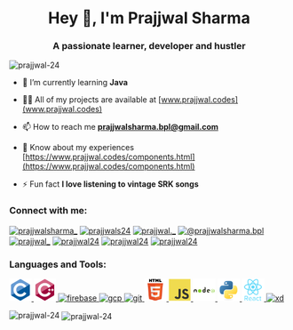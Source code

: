 <h1 align="center">Hey 👋, I'm Prajjwal Sharma</h1>
<h3 align="center">A passionate learner, developer and hustler</h3>

<p align="left"> <img src="https://komarev.com/ghpvc/?username=prajjwal-24&label=Profile%20views&color=0e75b6&style=flat" alt="prajjwal-24" /> </p>

- 🌱 I’m currently learning **Java**

- 👨‍💻 All of my projects are available at [www.prajjwal.codes](www.prajjwal.codes)

- 📫 How to reach me **prajjwalsharma.bpl@gmail.com**

- 📄 Know about my experiences [https://www.prajjwal.codes/components.html](https://www.prajjwal.codes/components.html)

- ⚡ Fun fact **I love listening to vintage SRK songs**

<h3 align="left">Connect with me:</h3>
<p align="left">
<a href="https://twitter.com/prajjwalsharma_" target="blank"><img align="center" src="https://raw.githubusercontent.com/rahuldkjain/github-profile-readme-generator/master/src/images/icons/Social/twitter.svg" alt="prajjwalsharma_" height="30" width="40" /></a>
<a href="https://linkedin.com/in/prajjwals24" target="blank"><img align="center" src="https://raw.githubusercontent.com/rahuldkjain/github-profile-readme-generator/master/src/images/icons/Social/linked-in-alt.svg" alt="prajjwals24" height="30" width="40" /></a>
<a href="https://instagram.com/prajjwal._" target="blank"><img align="center" src="https://raw.githubusercontent.com/rahuldkjain/github-profile-readme-generator/master/src/images/icons/Social/instagram.svg" alt="prajjwal._" height="30" width="40" /></a>
<a href="https://medium.com/@prajjwalsharma.bpl" target="blank"><img align="center" src="https://raw.githubusercontent.com/rahuldkjain/github-profile-readme-generator/master/src/images/icons/Social/medium.svg" alt="@prajjwalsharma.bpl" height="30" width="40" /></a>
<a href="https://www.codechef.com/users/prajjwal_" target="blank"><img align="center" src="https://cdn.jsdelivr.net/npm/simple-icons@3.1.0/icons/codechef.svg" alt="prajjwal_" height="30" width="40" /></a>
<a href="https://codeforces.com/profile/prajjwal24" target="blank"><img align="center" src="https://raw.githubusercontent.com/rahuldkjain/github-profile-readme-generator/master/src/images/icons/Social/codeforces.svg" alt="prajjwal24" height="30" width="40" /></a>
<a href="https://www.leetcode.com/prajjwal24" target="blank"><img align="center" src="https://raw.githubusercontent.com/rahuldkjain/github-profile-readme-generator/master/src/images/icons/Social/leet-code.svg" alt="prajjwal24" height="30" width="40" /></a>
<a href="https://auth.geeksforgeeks.org/user/prajjwal24" target="blank"><img align="center" src="https://raw.githubusercontent.com/rahuldkjain/github-profile-readme-generator/master/src/images/icons/Social/geeks-for-geeks.svg" alt="prajjwal24" height="30" width="40" /></a>
</p>

<h3 align="left">Languages and Tools:</h3>
<p align="left"> <a href="https://www.cprogramming.com/" target="_blank" rel="noreferrer"> <img src="https://raw.githubusercontent.com/devicons/devicon/master/icons/c/c-original.svg" alt="c" width="40" height="40"/> </a> <a href="https://www.w3schools.com/cpp/" target="_blank" rel="noreferrer"> <img src="https://raw.githubusercontent.com/devicons/devicon/master/icons/cplusplus/cplusplus-original.svg" alt="cplusplus" width="40" height="40"/> </a> <a href="https://firebase.google.com/" target="_blank" rel="noreferrer"> <img src="https://www.vectorlogo.zone/logos/firebase/firebase-icon.svg" alt="firebase" width="40" height="40"/> </a> <a href="https://cloud.google.com" target="_blank" rel="noreferrer"> <img src="https://www.vectorlogo.zone/logos/google_cloud/google_cloud-icon.svg" alt="gcp" width="40" height="40"/> </a> <a href="https://git-scm.com/" target="_blank" rel="noreferrer"> <img src="https://www.vectorlogo.zone/logos/git-scm/git-scm-icon.svg" alt="git" width="40" height="40"/> </a> <a href="https://www.w3.org/html/" target="_blank" rel="noreferrer"> <img src="https://raw.githubusercontent.com/devicons/devicon/master/icons/html5/html5-original-wordmark.svg" alt="html5" width="40" height="40"/> </a> <a href="https://developer.mozilla.org/en-US/docs/Web/JavaScript" target="_blank" rel="noreferrer"> <img src="https://raw.githubusercontent.com/devicons/devicon/master/icons/javascript/javascript-original.svg" alt="javascript" width="40" height="40"/> </a> <a href="https://nodejs.org" target="_blank" rel="noreferrer"> <img src="https://raw.githubusercontent.com/devicons/devicon/master/icons/nodejs/nodejs-original-wordmark.svg" alt="nodejs" width="40" height="40"/> </a> <a href="https://www.python.org" target="_blank" rel="noreferrer"> <img src="https://raw.githubusercontent.com/devicons/devicon/master/icons/python/python-original.svg" alt="python" width="40" height="40"/> </a> <a href="https://reactjs.org/" target="_blank" rel="noreferrer"> <img src="https://raw.githubusercontent.com/devicons/devicon/master/icons/react/react-original-wordmark.svg" alt="react" width="40" height="40"/> </a> <a href="https://www.adobe.com/products/xd.html" target="_blank" rel="noreferrer"> <img src="https://cdn.worldvectorlogo.com/logos/adobe-xd.svg" alt="xd" width="40" height="40"/> </a> </p>

<p><img align="left" src="https://github-readme-stats.vercel.app/api/top-langs?username=prajjwal-24&show_icons=true&locale=en&layout=compact" alt="prajjwal-24" /></p>

<p>&nbsp;<img align="center" src="https://github-readme-stats.vercel.app/api?username=prajjwal-24&show_icons=true&locale=en" alt="prajjwal-24" /></p>
